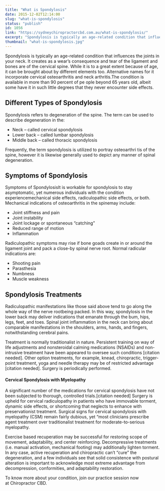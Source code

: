 ```yaml
---
title: "What is Spondylosis"
date: 2015-12-02T12:14:00
slug: "what-is-spondylosis"
status: "publish"
id: 1056
link: "https://sydneychiropractorcbd.com.au/what-is-spondylosis/"
excerpt: "Spondylosis is typically an age-related condition that influences the joints in your neck. It creates as a wear’s consequence and tear of the ligament and bones are of the cervical spine. While it is to a great extent because of age, it can be brought about by different elements too. Alternative names for it incorporate […]"
thumbnail: "what-is-spondylosis.jpg"
---
```


Spondylosis is typically an age-related condition that influences the joints in your neck. It creates as a wear’s consequence and tear of the ligament and bones are of the cervical spine. While it is to a great extent because of age, it can be brought about by different elements too. Alternative names for it incorporate cervical osteoarthritis and neck arthritis.The condition is available in more than 90 percent of pe ople beyond 65 years old, albeit some have it in such little degrees that they never encounter side effects.

## Different Types of Spondylosis

Spondylosis refers to degeneration of the spine. The term can be used to describe degeneration in the:

- Neck – called cervical spondylosis
- Lower back – called lumbar spondylosis
- Middle back – called thoracic spondylosis

Frequently, the term spondylosis is utilized to portray osteoarthri tis of the spine, however it is likewise generally used to depict any manner of spinal degeneration.

## Symptoms of Spondylosis

Symptoms of SpondylosisIt is workable for spondylosis to stay asymptomatic, yet numerous individuals with the condition experiencemechanical side effects, radiculopathic side effects, or both. Mechanical indications of osteoarthritis in the spinemay include:

- Joint stiffness and pain
- Joint instability
- Joint lockage or spontaneous “catching”
- Reduced range of motion
- Inflammation

Radiculopathic symptoms may rise if bone goads create in or around the ligament joint and pack a close-by spinal nerve root. Normal radicular indications are:

- Shooting pain
- Parasthesia
- Numbness
- Muscle weakness

## Spondylosis Treatments

Radiculopathic manifestations like those said above tend to go along the whole way of the nerve rootbeing packed. In this way, spondylosis in the lower back may deliver indications that emanate through the bum, hips, legs, feet, and toes. Spinal joint inflammation in the neck can bring about comparable manifestations in the shoulders, arms, hands, and fingers, notwithstanding cerebral pains.

Treatment is normally traditionalist in nature. Persistent training on way of life adjustments and nonsteroidal calming medications (NSAIDs) and non-intrusive treatment have been appeared to oversee such conditions [citation needed]. Other option treatments, for example, knead, chiropractic, trigger-point treatment, yoga and needle therapy may be of restricted advantage [citation needed]. Surgery is periodically performed.

#### Cervical Spondylosis with Myelopathy

A significant number of the medications for cervical spondylosis have not been subjected to thorough, controlled trials.[citation needed] Surgery is upheld for cervical radiculopathy in patients who have immovable torment, dynamic side effects, or shortcoming that neglects to enhance with preservationist treatment. Surgical signs for cervical spondylosis with myelopathy (CSM) remain fairly dubious, yet “most clinicians prescribe agent treatment over traditionalist treatment for moderate-to-serious myelopathy.

Exercise based recuperation may be successful for restoring scope of movement, adaptability, and center reinforcing. Decompressive treatments (i.e. manual activation, mechanical footing) may additionally lighten torment. In any case, active recuperation and chiropractic can’t “cure” the degeneration, and a few individuals see that solid consistence with postural alteration is important to acknowledge most extreme advantage from decompression, conformities, and adaptability restoration.

To know more about your condition, join our practice session now at Chiropractor CBD.

